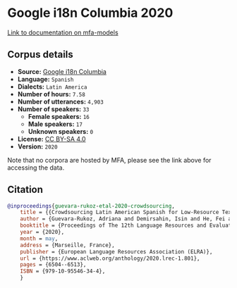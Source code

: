 
# Google i18n Columbia 2020

[Link to documentation on mfa-models](https://mfa-models.readthedocs.io/en/main/corpus/google_i18n_columbia_2020.html)

## Corpus details

- **Source:** [Google i18n Columbia](https://openslr.org/71/)
- **Language:** `Spanish`
- **Dialects:** `Latin America`
- **Number of hours:** `7.58`
- **Number of utterances:** `4,903`
- **Number of speakers:** `33`
  - **Female speakers:** `16`
  - **Male speakers:** `17`
  - **Unknown speakers:** `0`
- **License:** [CC BY-SA 4.0](https://creativecommons.org/licenses/by-sa/4.0/)
- **Version:** `2020`

Note that no corpora are hosted by MFA, please see the link above for accessing the data.

## Citation

```bibtex
@inproceedings{guevara-rukoz-etal-2020-crowdsourcing,
	title = {{Crowdsourcing Latin American Spanish for Low-Resource Text-to-Speech}},
	author = {Guevara-Rukoz, Adriana and Demirsahin, Isin and He, Fei and Chu, Shan-Hui Cathy and Sarin, Supheakmungkol and Pipatsrisawat, Knot and Gutkin, Alexander and Butryna, Alena and Kjartansson, Oddur},
	booktitle = {Proceedings of The 12th Language Resources and Evaluation Conference (LREC)},
	year = {2020},
	month = may,
	address = {Marseille, France},
	publisher = {European Language Resources Association (ELRA)},
	url = {https://www.aclweb.org/anthology/2020.lrec-1.801},
	pages = {6504--6513},
	ISBN = {979-10-95546-34-4},
	}
```
